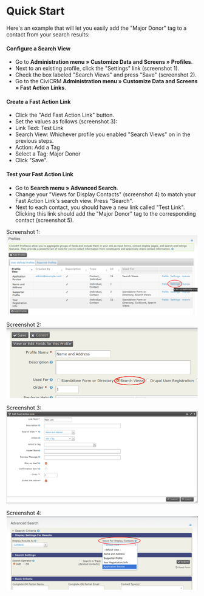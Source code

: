 # Quick Start

Here's an example that will let you easily add the "Major Donor" tag to a contact from your search results:

#### Configure a Search View
* Go to **Administration menu » Customize Data and Screens » Profiles**.
* Next to an existing profile, click the "Settings" link (screenshot 1).
* Check the box labeled "Search Views" and press "Save" (screenshot 2).
* Go to the CiviCRM **Administration menu » Customize Data and Screens » Fast Action Links**.

#### Create a Fast Action Link
* Click the "Add Fast Action Link" button.
* Set the values as follows (screenshot 3):
 * Link Text: Test Link
 * Search View: Whichever profile you enabled "Search Views" on in the previous steps.   
 * Action: Add a Tag
 * Select a Tag: Major Donor
* Click "Save".

#### Test your Fast Action Link
* Go to **Search menu » Advanced Search**.
* Change your "Views for Display Contacts" (screenshot 4) to match your Fast Action Link's search view.  Press "Search".
* Next to each contact, you should have a new link called "Test Link".  Clicking this link should add the "Major Donor" tag to the corresponding contact (screenshot 5).

Screenshot 1:
![Screenshot of "Profiles" menu showing "Settings" link](img/Selection_141.png)

Screenshot 2:
![Screenshot of "Search Views" checkbox](img/Selection_142.png)

Screenshot 3:
![Screenshot of "New Fast Action Link" configured as described](img/Selection_143.png)

Screenshot 4:
![Screenshot of Advanced Search's "Views for Display Contacts"](img/Selection_138.png)
